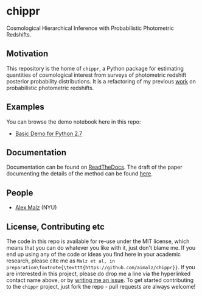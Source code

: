 # chippr

Cosmological Hierarchical Inference with Probabilistic Photometric Redshifts.

## Motivation

This repository is the home of `chippr`, a Python package for estimating quantities of cosmological interest from surveys of photometric redshift posterior probability distributions.  It is a refactoring of my previous [work](https://github.com/aimalz/prob-z) on probabilistic photometric redshifts.

## Examples

You can browse the demo notebook here in this repo:

* [Basic  Demo for Python 2.7](http://htmlpreview.github.io/?https://github.com/aimalz/chippr/blob/master/docs/notebooks/demo2.html)

## Documentation

Documentation can be found on [ReadTheDocs](http://chippr.readthedocs.io/en/master/).  The draft of the paper documenting the details of the method can be found [here](https://github.com/aimalz/chippr/blob/master/research/paper/draft.pdf).

## People

* [Alex Malz](https://github.com/aimalz/qp/issues/new?body=@aimalz) (NYU)

## License, Contributing etc

The code in this repo is available for re-use under the MIT license, which means that you can do whatever you like with it, just don't blame me. If you end up using any of the code or ideas you find here in your academic research, please cite me as `Malz et al, in preparation\footnote{\texttt{https://github.com/aimalz/chippr}}`. If you are interested in this project, please do drop me a line via the hyperlinked contact name above, or by [writing me an issue](https://github.com/aimalz/chippr/issues/new). To get started contributing to the `chippr` project, just fork the repo - pull requests are always welcome!
